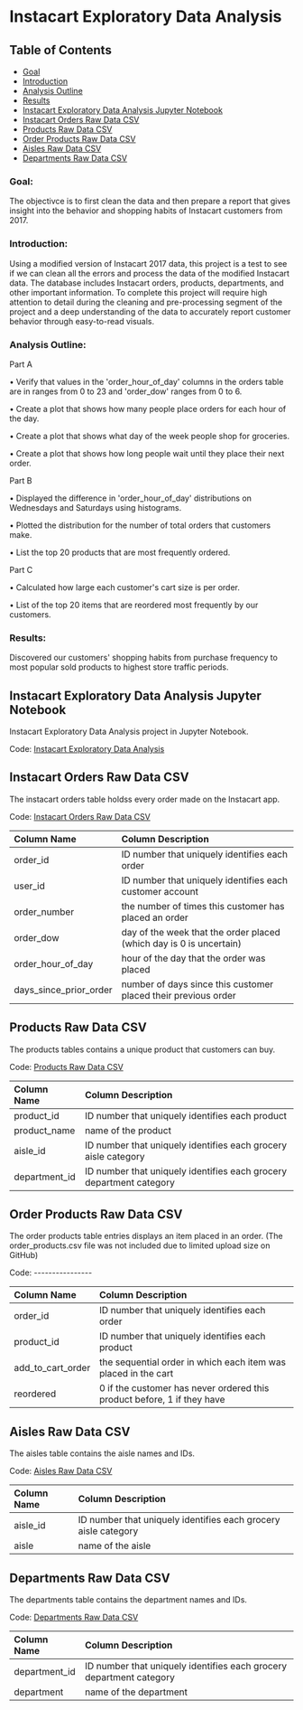 # Instacart Exploratory Data Analysis

## Table of Contents
- [Goal](#goal)
- [Introduction](#introduction)
- [Analysis Outline](#analysis-outline)
- [Results](#results)
- [Instacart Exploratory Data Analysis Jupyter Notebook](#instacart-exploratory-data-analysis-jupyter-notebook)
- [Instacart Orders Raw Data CSV](#instacart-orders-raw-data-csv)
- [Products Raw Data CSV](#products-raw-data-csv)
- [Order Products Raw Data CSV](#order=products-raw-data-csv)
- [Aisles Raw Data CSV](#aisles-raw-data-csv)
- [Departments Raw Data CSV](#departments-raw-data-csv)

### Goal: 

The objectivce is to  first clean the data and then prepare a report that gives insight into the behavior and shopping habits of Instacart customers from 2017.

### Introduction: 

Using a modified version of Instacart 2017 data, this project is a test to see if we can clean all the errors and process the data of the modified Instacart data. The database includes Instacart orders, products, departments, and other important information. To complete this project will require high attention to detail during the cleaning and pre-processing segment of the project and a deep understanding of the data to accurately report customer behavior through easy-to-read visuals.

### Analysis Outline: 

Part A

• Verify that values in the 'order_hour_of_day' columns in the orders table are in ranges from 0 to 23 and 'order_dow' ranges from 0 to 6.

• Create a plot that shows how many people place orders for each hour of the day.

• Create a plot that shows what day of the week people shop for groceries.

• Create a plot that shows how long people wait until they place their next order.

Part B

• Displayed the difference in 'order_hour_of_day' distributions on Wednesdays and Saturdays using histograms.

• Plotted the distribution for the number of total orders that customers make.

• List the top 20 products that are most frequently ordered.

Part C

• Calculated how large each customer's cart size is per order.

• List of the top 20 items that are reordered most frequently by our customers.

### Results: 

Discovered our customers' shopping habits from purchase frequency to most popular sold products to highest store traffic periods.


## Instacart Exploratory Data Analysis Jupyter Notebook
Instacart Exploratory Data Analysis project in Jupyter Notebook.

Code: [Instacart Exploratory Data Analysis](https://github.com/jasondo-da/tripleten_project_portfolio/blob/main/Sprint%207%20-%20insta_project/insta_cart_eda.ipynb)


## Instacart Orders Raw Data CSV
The instacart orders table holdss every order made on the Instacart app.

Code: [Instacart Orders Raw Data CSV](https://github.com/jasondo-da/tripleten_project_portfolio/blob/main/Sprint%207%20-%20insta_project/instacart_orders.csv)

| Column Name | Column Description |
| :------------- | :------------ |
| order_id | ID number that uniquely identifies each order |
| user_id | ID number that uniquely identifies each customer account |
| order_number | the number of times this customer has placed an order |
| order_dow | day of the week that the order placed (which day is 0 is uncertain) |
| order_hour_of_day | hour of the day that the order was placed |
| days_since_prior_order | number of days since this customer placed their previous order |


## Products Raw Data CSV
The products tables contains a unique product that customers can buy.

Code: [Products Raw Data CSV](https://github.com/jasondo-da/tripleten_project_portfolio/blob/main/Sprint%207%20-%20insta_project/products.csv)

| Column Name | Column Description |
| :------------- | :------------ |
| product_id | ID number that uniquely identifies each product |
| product_name | name of the product |
| aisle_id | ID number that uniquely identifies each grocery aisle category |
| department_id | ID number that uniquely identifies each grocery department category |


## Order Products Raw Data CSV
The order products table entries displays an item placed in an order. (The order_products.csv file was not included due to limited upload size on GitHub)

Code: ---------------- 

| Column Name | Column Description |
| :------------- | :------------ |
| order_id | ID number that uniquely identifies each order |
| product_id | ID number that uniquely identifies each product |
| add_to_cart_order | the sequential order in which each item was placed in the cart |
| reordered | 0 if the customer has never ordered this product before, 1 if they have |


## Aisles Raw Data CSV
The aisles table contains the aisle names and IDs.

Code: [Aisles Raw Data CSV](https://github.com/jasondo-da/tripleten_project_portfolio/blob/main/Sprint%207%20-%20insta_project/aisles.csv)

| Column Name | Column Description |
| :------------- | :------------ |
| aisle_id | ID number that uniquely identifies each grocery aisle category |
| aisle | name of the aisle |


## Departments Raw Data CSV
The departments table contains the department names and IDs.

Code: [Departments Raw Data CSV](https://github.com/jasondo-da/tripleten_project_portfolio/blob/main/Sprint%207%20-%20insta_project/departments.csv)

| Column Name | Column Description |
| :------------- | :------------ |
| department_id | ID number that uniquely identifies each grocery department category |
| department | name of the department |
